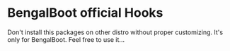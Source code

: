 # BengalBoot official Hooks
Don't install this packages on other distro without proper customizing. It's only for BengalBoot. Feel free to use it...
